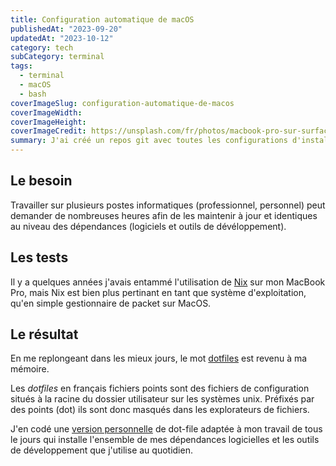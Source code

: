 ```yaml
---
title: Configuration automatique de macOS
publishedAt: "2023-09-20"
updatedAt: "2023-10-12"
category: tech
subCategory: terminal
tags:
  - terminal
  - macOS
  - bash
coverImageSlug: configuration-automatique-de-macos
coverImageWidth:
coverImageHeight:
coverImageCredit: https://unsplash.com/fr/photos/macbook-pro-sur-surface-blanche-WiONHd_zYI4
summary: J'ai créé un repos git avec toutes les configurations d'installation et de parametrage des outils de développement que j'utilise au quotidien.
---
```


## Le besoin

Travailler sur plusieurs postes informatiques (professionnel, personnel) peut demander de nombreuses
heures afin de les maintenir à jour et identiques au niveau des dépendances (logiciels et outils de dévéloppement).

## Les tests

Il y a quelques années j'avais entammé l'utilisation de [Nix](https://nixos.org/) sur mon MacBook Pro,
mais Nix est bien plus pertinant en tant que système d'exploitation, qu'en simple gestionnaire de packet
sur MacOS.

## Le résultat

En me replongeant dans les mieux jours, le mot [dotfiles](https://dotfiles.github.io/) est revenu à ma mémoire.

Les _dotfiles_ en français fichiers points sont des fichiers de configuration situés à la racine du dossier utilisateur
sur les systèmes unix. Préfixés par des points (dot) ils sont donc masqués dans les explorateurs de fichiers.

J'en codé une [version personnelle](https://github.com/jeremyjousse/dot-files) de dot-file adaptée
à mon travail de tous le jours qui installe l'ensemble de mes dépendances logicielles et les outils de développement
que j'utilise au quotidien.
